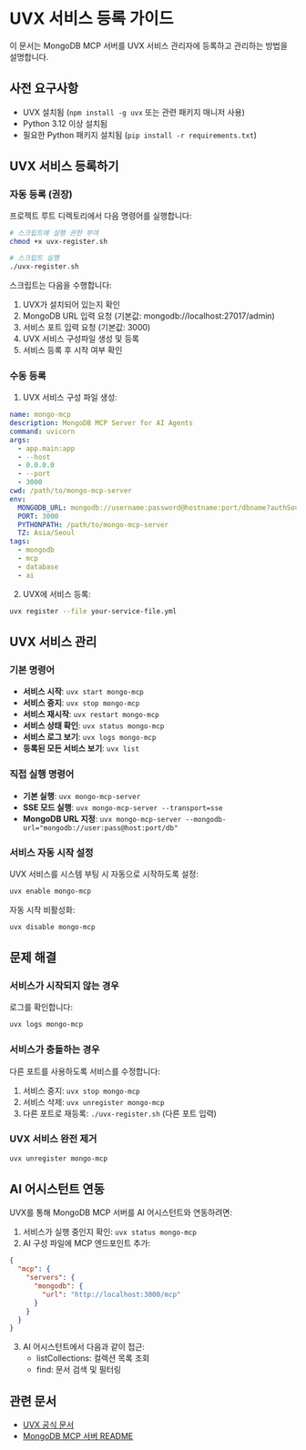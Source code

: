 # UVX 서비스 등록 가이드

이 문서는 MongoDB MCP 서버를 UVX 서비스 관리자에 등록하고 관리하는 방법을 설명합니다.

## 사전 요구사항

- UVX 설치됨 (`npm install -g uvx` 또는 관련 패키지 매니저 사용)
- Python 3.12 이상 설치됨
- 필요한 Python 패키지 설치됨 (`pip install -r requirements.txt`)

## UVX 서비스 등록하기

### 자동 등록 (권장)

프로젝트 루트 디렉토리에서 다음 명령어를 실행합니다:

```bash
# 스크립트에 실행 권한 부여
chmod +x uvx-register.sh

# 스크립트 실행
./uvx-register.sh
```

스크립트는 다음을 수행합니다:
1. UVX가 설치되어 있는지 확인
2. MongoDB URL 입력 요청 (기본값: mongodb://localhost:27017/admin)
3. 서비스 포트 입력 요청 (기본값: 3000)
4. UVX 서비스 구성파일 생성 및 등록
5. 서비스 등록 후 시작 여부 확인

### 수동 등록

1. UVX 서비스 구성 파일 생성:

```yaml
name: mongo-mcp
description: MongoDB MCP Server for AI Agents
command: uvicorn
args:
  - app.main:app
  - --host
  - 0.0.0.0
  - --port
  - 3000
cwd: /path/to/mongo-mcp-server
env:
  MONGODB_URL: mongodb://username:password@hostname:port/dbname?authSource=admin
  PORT: 3000
  PYTHONPATH: /path/to/mongo-mcp-server
  TZ: Asia/Seoul
tags:
  - mongodb
  - mcp
  - database
  - ai
```

2. UVX에 서비스 등록:

```bash
uvx register --file your-service-file.yml
```

## UVX 서비스 관리

### 기본 명령어

- **서비스 시작**: `uvx start mongo-mcp`
- **서비스 중지**: `uvx stop mongo-mcp`
- **서비스 재시작**: `uvx restart mongo-mcp`
- **서비스 상태 확인**: `uvx status mongo-mcp`
- **서비스 로그 보기**: `uvx logs mongo-mcp`
- **등록된 모든 서비스 보기**: `uvx list`

### 직접 실행 명령어

- **기본 실행**: `uvx mongo-mcp-server`
- **SSE 모드 실행**: `uvx mongo-mcp-server --transport=sse`
- **MongoDB URL 지정**: `uvx mongo-mcp-server --mongodb-url="mongodb://user:pass@host:port/db"`

### 서비스 자동 시작 설정

UVX 서비스를 시스템 부팅 시 자동으로 시작하도록 설정:

```bash
uvx enable mongo-mcp
```

자동 시작 비활성화:

```bash
uvx disable mongo-mcp
```

## 문제 해결

### 서비스가 시작되지 않는 경우

로그를 확인합니다:

```bash
uvx logs mongo-mcp
```

### 서비스가 충돌하는 경우

다른 포트를 사용하도록 서비스를 수정합니다:

1. 서비스 중지: `uvx stop mongo-mcp`
2. 서비스 삭제: `uvx unregister mongo-mcp`
3. 다른 포트로 재등록: `./uvx-register.sh` (다른 포트 입력)

### UVX 서비스 완전 제거

```bash
uvx unregister mongo-mcp
```

## AI 어시스턴트 연동

UVX를 통해 MongoDB MCP 서버를 AI 어시스턴트와 연동하려면:

1. 서비스가 실행 중인지 확인: `uvx status mongo-mcp`
2. AI 구성 파일에 MCP 엔드포인트 추가:

```json
{
  "mcp": {
    "servers": {
      "mongodb": {
        "url": "http://localhost:3000/mcp"
      }
    }
  }
}
```

3. AI 어시스턴트에서 다음과 같이 접근:
   - listCollections: 컬렉션 목록 조회
   - find: 문서 검색 및 필터링

## 관련 문서

- [UVX 공식 문서](https://github.com/uvx-js)
- [MongoDB MCP 서버 README](./README.md)
